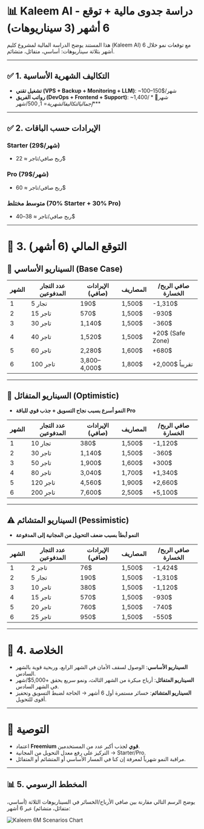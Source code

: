 # 📊 Kaleem AI - دراسة جدوى مالية + توقع 6 أشهر (3 سيناريوهات)

هذا المستند يوضح الدراسة المالية لمشروع كليم (Kaleem AI) مع توقعات نمو خلال 6 أشهر بثلاثة سيناريوهات: أساسي، متفائل، متشائم.

---

## ✅ 1. التكاليف الشهرية الأساسية
- **تشغيل تقني (VPS + Backup + Monitoring + LLM)**: ~100–150$/شهر
- **رواتب الفريق (DevOps + Frontend + Support)**: ~1,400$/شهر
📌 **إجمالي التكاليف الشهرية = ~1,500$/شهر**

---

## ✅ 2. الإيرادات حسب الباقات
### Starter (29$/شهر)
- ربح صافي/تاجر ≈ 22$

### Pro (79$/شهر)
- ربح صافي/تاجر ≈ 60$

### متوسط مختلط (70% Starter + 30% Pro)
- ربح صافي/تاجر ≈ 38–40$

---

# 🚀 3. التوقع المالي (6 أشهر)

## 🎯 السيناريو الأساسي (Base Case)
| الشهر | عدد التجار المدفوعين | الإيرادات (صافي) | المصاريف | صافي الربح/الخسارة |
|-------|----------------------|------------------|----------|---------------------|
| 1     | 5 تجار               | 190$             | 1,500$   | -1,310$             |
| 2     | 15 تاجر              | 570$             | 1,500$   | -930$               |
| 3     | 30 تاجر              | 1,140$           | 1,500$   | -360$               |
| 4     | 40 تاجر              | 1,520$           | 1,500$   | +20$ (Safe Zone)    |
| 5     | 60 تاجر              | 2,280$           | 1,600$   | +680$               |
| 6     | 100 تاجر             | 3,800–4,000$     | 1,800$   | +2,000$ تقريباً     |

---

## 🚀 السيناريو المتفائل (Optimistic)
- **النمو أسرع بسبب نجاح التسويق + جذب قوي للباقة Pro**

| الشهر | عدد التجار المدفوعين | الإيرادات (صافي) | المصاريف | صافي الربح/الخسارة |
|-------|----------------------|------------------|----------|---------------------|
| 1     | 10 تجار              | 380$             | 1,500$   | -1,120$             |
| 2     | 30 تاجر              | 1,140$           | 1,500$   | -360$               |
| 3     | 50 تاجر              | 1,900$           | 1,600$   | +300$               |
| 4     | 80 تاجر              | 3,040$           | 1,700$   | +1,340$             |
| 5     | 120 تاجر             | 4,560$           | 1,900$   | +2,660$             |
| 6     | 200 تاجر             | 7,600$           | 2,500$   | +5,100$             |

---

## ⚠️ السيناريو المتشائم (Pessimistic)
- **النمو أبطأ بسبب ضعف التحويل من المجانية إلى المدفوعة**

| الشهر | عدد التجار المدفوعين | الإيرادات (صافي) | المصاريف | صافي الربح/الخسارة |
|-------|----------------------|------------------|----------|---------------------|
| 1     | 2 تاجر               | 76$              | 1,500$   | -1,424$             |
| 2     | 5 تجار               | 190$             | 1,500$   | -1,310$             |
| 3     | 10 تاجر              | 380$             | 1,500$   | -1,120$             |
| 4     | 15 تاجر              | 570$             | 1,500$   | -930$               |
| 5     | 20 تاجر              | 760$             | 1,500$   | -740$               |
| 6     | 25 تاجر              | 950$             | 1,500$   | -550$               |

---

# 📝 4. الخلاصة
- **السيناريو الأساسي**: الوصول لسقف الأمان في الشهر الرابع، وربحية قوية بالشهر السادس.
- **السيناريو المتفائل**: أرباح مبكرة من الشهر الثالث، ونمو سريع يحقق +5,000$/شهر في الشهر السادس.
- **السيناريو المتشائم**: خسائر مستمرة أول 6 أشهر → الحاجة لضبط التسويق وتحفيز أقوى للتحويل.

---

# 🎯 التوصية
- اعتماد **Freemium قوي** لجذب أكبر عدد من المستخدمين.
- التركيز على رفع معدل التحويل من المجانية → Starter/Pro.
- مراقبة النمو شهرياً لمعرفة إن كنا في المسار الأساسي أو المتشائم أو المتفائل.

---

## 📊 5. المخطط الرسومي
يوضح الرسم التالي مقارنة بين صافي الأرباح/الخسائر في السيناريوهات الثلاثة (أساسي، متفائل، متشائم) عبر 6 أشهر:

![Kaleem 6M Scenarios Chart](Kaleem-6M-Scenarios-Chart.png)
